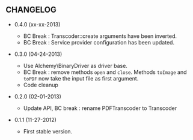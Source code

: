 CHANGELOG
---------

* 0.4.0 (xx-xx-2013)

  * BC Break : Transcoder::create arguments have been inverted.
  * BC Break : Service provider configuration has been updated.

* 0.3.0 (04-24-2013)

  * Use Alchemy\BinaryDriver as driver base.
  * BC Break : remove methods `open` and `close`. Methods `toImage` and `toPDF`
    now take the input file as first argument.
  * Code cleanup

* 0.2.0 (02-01-2013)

  * Update API, BC break : rename PDFTranscoder to Transcoder

* 0.1.1 (11-27-2012)

  * First stable version.

